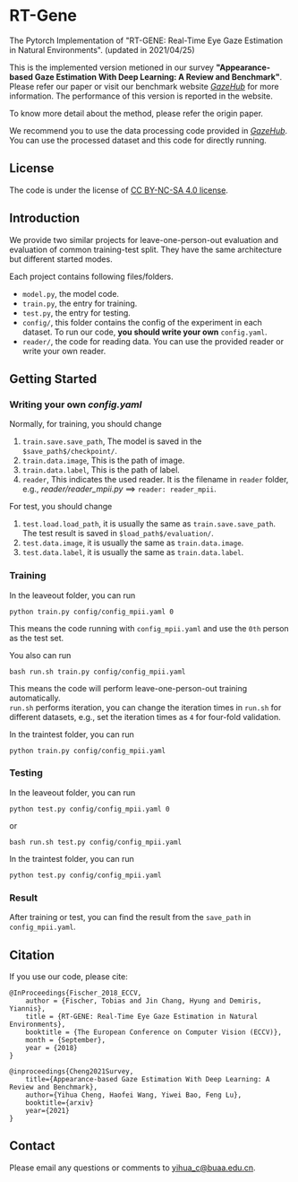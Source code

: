 # RT-Gene

The Pytorch Implementation of "RT-GENE: Real-Time Eye Gaze Estimation in Natural Environments". (updated in 2021/04/25)

This is the implemented version metioned in our survey **"Appearance-based Gaze Estimation With Deep Learning: A Review and Benchmark"**.
Please refer our paper or visit our benchmark website <a href="http://phi-ai.org/GazeHub/" target="_blank">*GazeHub*</a> for more information.
The performance of this version is reported in the website.

To know more detail about the method, please refer the origin paper.

We recommend you to use the data processing code provided in <a href="http://phi-ai.org/GazeHub/" target="_blank">*GazeHub*</a>.
You can use the processed dataset and this code for directly running.

## License
The code is under the license of [CC BY-NC-SA 4.0 license](https://creativecommons.org/licenses/by-nc-sa/4.0/).


## Introduction
We provide two similar projects for leave-one-person-out evaluation and evaluation of common training-test split.
They have the same architecture but different started modes.

Each project contains following files/folders.
- `model.py`, the model code.
- `train.py`, the entry for training.
- `test.py`, the entry for testing.
- `config/`, this folder contains the config of the experiment in each dataset. To run our code, **you should write your own** `config.yaml`. 
- `reader/`, the code for reading data. You can use the provided reader or write your own reader.

## Getting Started
### Writing your own *config.yaml*

Normally, for training, you should change 
1. `train.save.save_path`, The model is saved in the `$save_path$/checkpoint/`.
2. `train.data.image`, This is the path of image.
3. `train.data.label`, This is the path of label.
4. `reader`, This indicates the used reader. It is the filename in `reader` folder, e.g., *reader/reader_mpii.py* ==> `reader: reader_mpii`.

For test, you should change 
1. `test.load.load_path`, it is usually the same as `train.save.save_path`. The test result is saved in `$load_path$/evaluation/`.
2. `test.data.image`, it is usually the same as `train.data.image`.
3. `test.data.label`, it is usually the same as `train.data.label`.
 
### Training

In the leaveout folder, you can run
```
python train.py config/config_mpii.yaml 0
```
This means the code running with `config_mpii.yaml` and use the `0th` person as the test set.

You also can run
```
bash run.sh train.py config/config_mpii.yaml
```
This means the code will perform leave-one-person-out training automatically.   
`run.sh` performs iteration, you can change the iteration times in `run.sh` for different datasets, e.g., set the iteration times as `4` for four-fold validation.

In the traintest folder, you can run
```
python train.py config/config_mpii.yaml
```

### Testing
In the leaveout folder, you can run
```
python test.py config/config_mpii.yaml 0
```
or
```
bash run.sh test.py config/config_mpii.yaml
```

In the traintest folder, you can run
```
python test.py config/config_mpii.yaml
```

### Result
After training or test, you can find the result from the `save_path` in `config_mpii.yaml`. 


## Citation
If you use our code, please cite:
```
@InProceedings{Fischer_2018_ECCV,
	author = {Fischer, Tobias and Jin Chang, Hyung and Demiris, Yiannis},
	title = {RT-GENE: Real-Time Eye Gaze Estimation in Natural Environments},
	booktitle = {The European Conference on Computer Vision (ECCV)},
	month = {September},
	year = {2018}
}

@inproceedings{Cheng2021Survey,
	title={Appearance-based Gaze Estimation With Deep Learning: A Review and Benchmark},
	author={Yihua Cheng, Haofei Wang, Yiwei Bao, Feng Lu},
	booktitle={arxiv}
	year={2021}
}
```
## Contact 
Please email any questions or comments to yihua_c@buaa.edu.cn.
